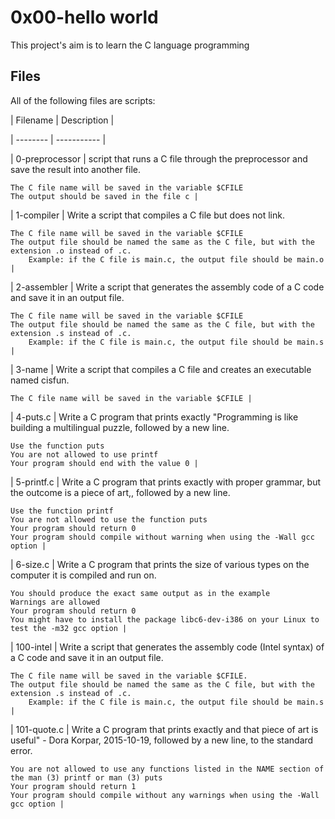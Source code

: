 # 0x00-hello world

This project's aim is to learn the C language programming


## Files

                

All of the following files are scripts:

                
               
| Filename | Description |

                

| -------- | ----------- |

| 0-preprocessor | script that runs a C file through the preprocessor and save the result into another file.

    The C file name will be saved in the variable $CFILE
    The output should be saved in the file c |

| 1-compiler | Write a script that compiles a C file but does not link.

    The C file name will be saved in the variable $CFILE
    The output file should be named the same as the C file, but with the extension .o instead of .c.
        Example: if the C file is main.c, the output file should be main.o |

| 2-assembler | Write a script that generates the assembly code of a C code and save it in an output file.

    The C file name will be saved in the variable $CFILE
    The output file should be named the same as the C file, but with the extension .s instead of .c.
        Example: if the C file is main.c, the output file should be main.s |

| 3-name | Write a script that compiles a C file and creates an executable named cisfun.

    The C file name will be saved in the variable $CFILE |

| 4-puts.c | Write a C program that prints exactly "Programming is like building a multilingual puzzle, followed by a new line.

    Use the function puts
    You are not allowed to use printf
    Your program should end with the value 0 |

| 5-printf.c | Write a C program that prints exactly with proper grammar, but the outcome is a piece of art,, followed by a new line.

    Use the function printf
    You are not allowed to use the function puts
    Your program should return 0
    Your program should compile without warning when using the -Wall gcc option |

| 6-size.c | Write a C program that prints the size of various types on the computer it is compiled and run on.

    You should produce the exact same output as in the example
    Warnings are allowed
    Your program should return 0
    You might have to install the package libc6-dev-i386 on your Linux to test the -m32 gcc option |

| 100-intel | Write a script that generates the assembly code (Intel syntax) of a C code and save it in an output file.

    The C file name will be saved in the variable $CFILE.
    The output file should be named the same as the C file, but with the extension .s instead of .c.
        Example: if the C file is main.c, the output file should be main.s |

| 101-quote.c | Write a C program that prints exactly and that piece of art is useful" - Dora Korpar, 2015-10-19, followed by a new line, to the standard error.

    You are not allowed to use any functions listed in the NAME section of the man (3) printf or man (3) puts
    Your program should return 1
    Your program should compile without any warnings when using the -Wall gcc option |
